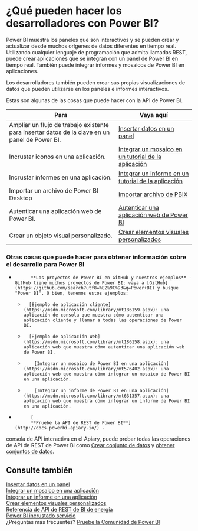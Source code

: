<properties
   pageTitle="¿Qué puedo hacer con la API de Power BI"
   description="¿Qué puedo hacer con la API de Power BI"
   services="powerbi"
   documentationCenter=""
   authors="guyinacube"
   manager="mblythe"
   backup=""
   editor=""
   tags=""
   qualityFocus="identified"
   qualityDate=""/>

<tags
   ms.service="powerbi"
   ms.devlang="NA"
   ms.topic="get-started-article"
   ms.tgt_pltfrm="NA"
   ms.workload="powerbi"
   ms.date="08/23/2016"
   ms.author="asaxton"/>

# ¿Qué pueden hacer los desarrolladores con Power BI?

Power BI muestra los paneles que son interactivos y se pueden crear y actualizar desde muchos orígenes de datos diferentes en tiempo real. Utilizando cualquier lenguaje de programación que admita llamadas REST, puede crear aplicaciones que se integran con un panel de Power BI en tiempo real. También puede integrar informes y mosaicos de Power BI en aplicaciones.

Los desarrolladores también pueden crear sus propias visualizaciones de datos que pueden utilizarse en los paneles e informes interactivos. 

Estas son algunas de las cosas que puede hacer con la API de Power BI.

|**Para**| **Vaya aquí**
|---|---
|Ampliar un flujo de trabajo existente para insertar datos de la clave en un panel de Power BI. |[Insertar datos en un panel](powerbi-developer-walkthrough-push-data.md)
|Incrustar iconos en una aplicación.|[Integrar un mosaico en un tutorial de la aplicación](powerbi-developer-integrate-tile.md)
|Incrustar informes en una aplicación.|[Integrar un informe en un tutorial de la aplicación](powerbi-developer-integrate-report.md)
|Importar un archivo de Power BI Desktop| [Importar archivo de PBIX](https://msdn.microsoft.com/library/mt243837.aspx)
|Autenticar una aplicación web de Power BI.|[Autenticar una aplicación web de Power BI](powerbi-developer-authenticate-a-web-app.md)
|Crear un objeto visual personalizado.|[Crear elementos visuales personalizados](powerbi-custom-visuals.md)

### Otras cosas que puede hacer para obtener información sobre el desarrollo para Power BI

- 
            **Los proyectos de Power BI en GitHub y nuestros ejemplos** -GitHub tiene muchos proyectos de Power BI: vaya a [GitHub](https://github.com/search?utf8=%E2%9C%93&q=Power+BI) y busque "Power BI". O bien, tenemos estos ejemplos:
    - 
            [Ejemplo de aplicación cliente](https://msdn.microsoft.com/library/mt186159.aspx): una aplicación de consola que muestra cómo autenticar una aplicación cliente y llamar a todas las operaciones de Power BI.
    - 
            [Ejemplo de aplicación Web](https://msdn.microsoft.com/library/mt186158.aspx): una aplicación web que muestra cómo autenticar una aplicación web de Power BI.
  - 
            [Integrar un mosaico de Power BI en una aplicación](https://msdn.microsoft.com/library/mt576402.aspx): una aplicación web que muestra cómo integrar un mosaico de Power BI en una aplicación.
  - 
            [Integrar un informe de Power BI en una aplicación](https://msdn.microsoft.com/library/mt631357.aspx): una aplicación web que muestra cómo integrar un informe de Power BI en una aplicación.

- 
            [
            **Pruebe la API de REST de Power BI**](http://docs.powerbi.apiary.io/) -
consola de API interactiva en el Apiary, puede probar todas las operaciones de API de REST de Power BI como [Crear conjunto de datos](https://msdn.microsoft.com/library/mt203562.aspx) y [obtener conjuntos de datos](https://msdn.microsoft.com/library/mt203567.aspx).

## Consulte también

[Insertar datos en un panel](powerbi-developer-walkthrough-push-data.md)  
[Integrar un mosaico en una aplicación](powerbi-developer-integrate-tile.md)  
[Integrar un informe en una aplicación](powerbi-developer-integrate-report.md)  
[Crear elementos visuales personalizados](powerbi-custom-visuals-create-for-the-gallery.md)  
[Referencia de API de REST de BI de energía](https://msdn.microsoft.com/library/mt147898.aspx)  
[Power BI incrustado servicio](https://azure.microsoft.com/services/power-bi-embedded/)  
¿Preguntas más frecuentes? [Pruebe la Comunidad de Power BI](http://community.powerbi.com/)